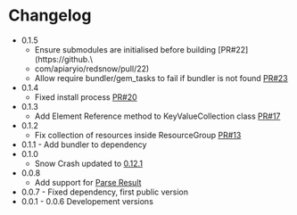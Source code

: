 # Changelog

- 0.1.5
    - Ensure submodules are initialised before building [PR#22](https://github.\
    - com/apiaryio/redsnow/pull/22)
    - Allow require bundler/gem_tasks to fail if bundler is not found [PR#23](https://github.com/apiaryio/redsnow/pull/23)
- 0.1.4
    - Fixed install process [PR#20](https://github.com/apiaryio/redsnow/pull/20)
- 0.1.3
    - Add Element Reference method to KeyValueCollection class [PR#17](https://github.com/apiaryio/redsnow/pull/17)
- 0.1.2
    - Fix collection of resources inside ResourceGroup [PR#13](https://github.com/apiaryio/redsnow/pull/13)
- 0.1.1 - Add bundler to dependency
- 0.1.0
    - Snow Crash updated to [0.12.1](https://github.com/apiaryio/snowcrash/releases/tag/v0.12.1)
- 0.0.8
    - Add support for [Parse Result](https://github.com/apiaryio/api-blueprint-ast/blob/master/Parse%20Result.md)
- 0.0.7 - Fixed dependency, first public version
- 0.0.1 - 0.0.6 Developement versions
